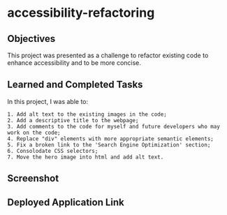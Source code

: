 # accessibility-refactoring

## Objectives
This project was presented as a challenge to refactor existing code to enhance accessibility and to be more concise. 


## Learned and Completed Tasks
In this project, I was able to:

    1. Add alt text to the existing images in the code;
    2. Add a descriptive title to the webpage; 
    3. Add comments to the code for myself and future developers who may work on the code;
    4. Replace "div" elements with more appropriate semantic elements;
    5. Fix a broken link to the 'Search Engine Optimization' section;
    6. Consolodate CSS selectors;
    7. Move the hero image into html and add alt text.


## Screenshot


## Deployed Application Link


